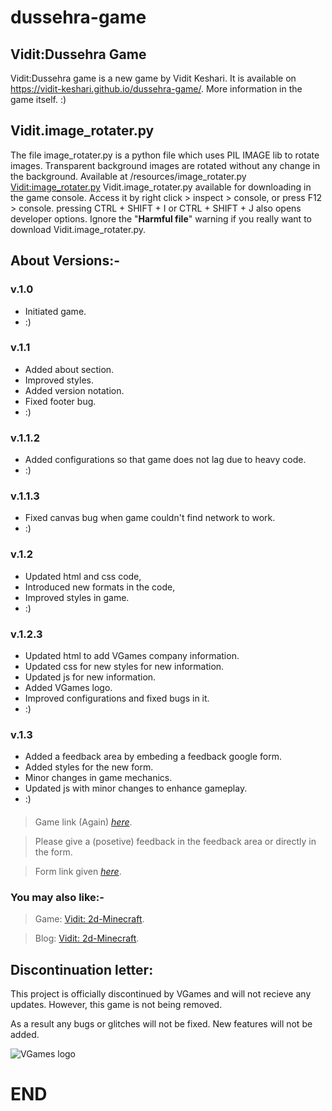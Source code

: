 # dussehra-game
## Vidit:Dussehra Game
Vidit:Dussehra game is a new game by Vidit Keshari. It is available on https://vidit-keshari.github.io/dussehra-game/. More information in the game itself. :)
####
## Vidit.image_rotater.py
The file image_rotater.py is a python file which uses PIL IMAGE lib to rotate images. Transparent background images are rotated without any change in the background. Available at /resources/image_rotater.py
[Vidit:image_rotater.py](resources/image_rotater.py)
Vidit.image_rotater.py available for downloading in the game console. Access it by right click > inspect > console, or press F12 > console. pressing CTRL + SHIFT + I or CTRL + SHIFT + J also opens developer options.
Ignore the "**Harmful file**" warning if you really want to download Vidit.image_rotater.py.
####
## About Versions:-
### v.1.0
- Initiated game.
- :)
####
### v.1.1
- Added about section.
- Improved styles.
- Added version notation.
- Fixed footer bug.
- :)
####
### v.1.1.2
- Added configurations so that game does not lag due to heavy code.
- :)
####
### v.1.1.3
- Fixed canvas bug when game couldn't find network to work.
- :)
####
### v.1.2
- Updated html and css code,
- Introduced new formats in the code,
- Improved styles in game.
- :)
####
### v.1.2.3
- Updated html to add VGames company information.
- Updated css for new styles for new information.
- Updated js for new information.
- Added VGames logo.
- Improved configurations and fixed bugs in it.
- :)
### v.1.3
- Added a feedback area by embeding a feedback google form.
- Added styles for the new form.
- Minor changes in game mechanics.
- Updated js with minor changes to enhance gameplay.
- :)
####

> Game link (Again) [*here*](https://vidit-keshari.github.io/dussehra-game).

> Please give a (posetive) feedback in the feedback area or directly in the form.

> Form link given [*here*](https://forms.gle/K2dmrs96TxbYtbxQ8).

### You may also like:-
> Game: [Vidit: 2d-Minecraft](https://vidit-keshari.github.io/2d-Minecraft).

> Blog: [Vidit: 2d-Minecraft](https://github.com/Vidit-Keshari/2d-Minecraft).

## Discontinuation letter:
This project is officially discontinued by VGames and will not recieve any updates. However, this game is not being removed.

As a result any bugs or glitches will not be fixed. New features will not be added.

![VGames logo](https://github.com/user-attachments/assets/2e8f2bd0-1854-484f-9f99-d8d690406e50)

# END
